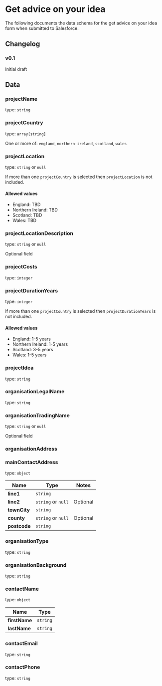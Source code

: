 # Get advice on your idea

The following documents the data schema for the get advice on your idea form when submitted to Salesforce.

## Changelog

### v0.1

Initial draft

## Data

### projectName

type: `string`

### projectCountry

type: `array[string]`

One or more of: `england`, `northern-ireland`, `scotland`, `wales`

### projectLocation

type: `string` or `null`

If more than one `projectCountry` is selected then `projectLocation` is not included.

#### Allowed values

-   England: TBD
-   Northern Ireland: TBD
-   Scotland: TBD
-   Wales: TBD

### projectLocationDescription

type: `string` or `null`

Optional field

### projectCosts

type: `integer`

### projectDurationYears

type: `integer`

If more than one `projectCountry` is selected then `projectDurationYears` is not included.

#### Allowed values

-   England: 1-5 years
-   Northern Ireland: 1-5 years
-   Scotland: 3-5 years
-   Wales: 1-5 years

### projectIdea

type: `string`

### organisationLegalName

type: `string`

### organisationTradingName

type: `string` or `null`

Optional field

### organisationAddress

### mainContactAddress

type: `object`

| Name         | Type               | Notes    |
| ------------ | ------------------ | -------- |
| **line1**    | `string`           |          |
| **line2**    | `string` or `null` | Optional |
| **townCity** | `string`           |          |
| **county**   | `string` or `null` | Optional |
| **postcode** | `string`           |          |

### organisationType

type: `string`

### organisationBackground

type: `string`

### contactName

type: `object`

| Name          | Type     |
| ------------- | -------- |
| **firstName** | `string` |
| **lastName**  | `string` |

### contactEmail

type: `string`

### contactPhone

type: `string`
